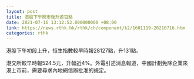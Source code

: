 ```yaml
---
layout: post
title: 港股下午開市後升逾百點
date: 2021-07-16 13:12:53.000000000 +08:00
link: https://news.rthk.hk/rthk/ch/component/k2/1601119-20210716.htm
categories: rthk
---
```


港股下午初段上升，恒生指數較早時報28127點，升131點。

港交所較早時報524.5元，升幅近4%。外電引述消息報道，中國計劃免除企業來港上市前，需要尋求內地網信辦批准的規定。
